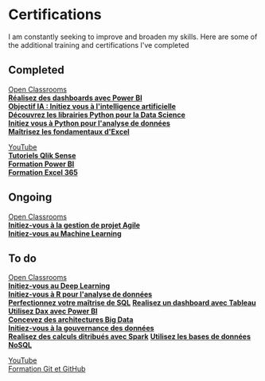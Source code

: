 # Certifications
I am constantly seeking to improve and broaden my skills. Here are some of the additional training and certifications I've completed

## Completed   
  <u> Open Classrooms </u>  
    [**Réalisez des dashboards avec Power BI**](https://openclassrooms.com/fr/courses/7110891-realisez-des-dashboards-avec-power-bi)  
    [**Objectif IA : Initiez vous à l'intelligence artificielle**](https://openclassrooms.com/fr/courses/6417031-objectif-ia-initiez-vous-a-lintelligence-artificielle)  
    [**Découvrez les librairies Python pour la Data Science**](https://openclassrooms.com/fr/courses/7771531-decouvrez-les-librairies-python-pour-la-data-science)    
    [**Initiez vous à Python pour l'analyse de données**](https://openclassrooms.com/fr/courses/6204541-initiez-vous-a-python-pour-lanalyse-de-donnees)  
    [**Maîtrisez les fondamentaux d'Excel**](https://openclassrooms.com/fr/courses/7168336-maitrisez-les-fondamentaux-dexcel)  
  
  <u> YouTube </u>  
    [**Tutoriels Qlik Sense**](https://www.youtube.com/watch?v=M9cuvdXUyUE&list=PLC8c-sdGvMjxHlzNLFeAZy2B0BNb5Ox1w)  
    [**Formation Power BI**](https://www.youtube.com/watch?v=hnztFw7ID4w&list=PL-7Ue_1Wto-ZdrFKOxcUalrqc3-CxezU_)  
    [**Formation Excel 365**](https://www.youtube.com/watch?v=wHGMBjkce8o&list=PL8sQnj6qF1Lv6ejdklq25MGfPJFxThMw6)  


## Ongoing    
  <u> Open Classrooms </u>  
    [**Initiez-vous à la gestion de projet Agile**](https://openclassrooms.com/fr/courses/4507926-initiez-vous-a-la-gestion-de-projet-agile)    
    [**Initiez-vous au Machine Learning**](https://openclassrooms.com/fr/courses/8063076-initiez-vous-au-machine-learning)  

## To do  
  <u> Open Classrooms </u>  
    [**Initiez-vous au Deep Learning**](https://openclassrooms.com/fr/courses/5801891-initiez-vous-au-deep-learning)    
    [**Initiez-vous à R pour l'analyse de données**](https://openclassrooms.com/fr/courses/8248096-initiez-vous-a-r-pour-lanalyse-de-donnees)  
    [**Perfectionnez votre maîtrise de SQL**](https://openclassrooms.com/fr/courses/8446806-perfectionnez-votre-maitrise-de-sql) 
    [**Realisez un dashboard avec Tableau**](https://openclassrooms.com/fr/courses/8200086-realisez-un-dashboard-avec-tableau)  
    [**Utilisez Dax avec Power BI**](https://openclassrooms.com/fr/courses/8449411-utilisez-dax-dans-powerbi)  
    [**Concevez des architectures Big Data**](https://openclassrooms.com/fr/courses/4467491-concevez-des-architectures-big-data)  
    [**Initiez-vous à la gouvernance des données**](https://openclassrooms.com/fr/courses/7693881-initiez-vous-a-la-gouvernance-des-donnees)  
    [**Realisez des calculs ditribués avec Spark**](https://openclassrooms.com/fr/courses/8493836-realisez-des-calculs-distribues-avec-spark)
    [**Utilisez les bases de données NoSQL**](https://openclassrooms.com/fr/courses/8587446-utilisez-les-bases-de-donnees-nosql)

  <u> YouTube </u>  
    [Formation Git et GitHub](https://www.youtube.com/watch?v=rcsqG0ZXXNk&list=PLLBWkn1N0gl7AO56vpDPWsKeDfYjEaZWT)  
    


